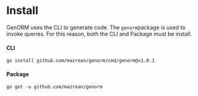 # Install

GenORM uses the CLI to generate code. The `genorm`package is used to invoke queries. For this reason, both the CLI and Package must be install.

#### CLI

```
go install github.com/mazrean/genorm/cmd/genorm@v1.0.1
```

#### Package

```
go get -u github.com/mazrean/genorm
```
